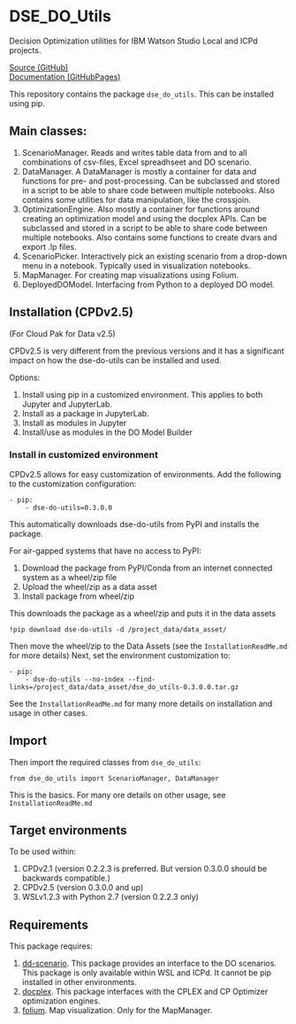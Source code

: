 # DSE_DO_Utils
Decision Optimization utilities for IBM Watson Studio Local and ICPd projects.

[Source (GitHub)](https://github.com/IBM/dse-decision-optimization-utilities)<br>
[Documentation (GitHubPages)](https://ibm.github.io/dse-decision-optimization-utilities/)

This repository contains the package `dse_do_utils`. This can be installed using pip.

## Main classes:
1. ScenarioManager. Reads and writes table data from and to all combinations of csv-files, Excel spreadhseet and DO scenario.
2. DataManager. A DataManager is mostly a container for data and functions for pre- and post-processing. 
Can be subclassed and stored in a script to be able to share code between multiple notebooks. 
Also contains some utilities for data manipulation, like the crossjoin.
3. OptimizationEngine. Also mostly a container for functions around creating an optimization model and using the docplex APIs. 
Can be subclassed and stored in a script to be able to share code between multiple notebooks.
Also contains some functions to create dvars and export .lp files.
4. ScenarioPicker. Interactively pick an existing scenario from a drop-down menu in a notebook. Typically used in visualization notebooks. 
5. MapManager. For creating map visualizations using Folium.
6. DeployedDOModel. Interfacing from Python to a deployed DO model.

## Installation (CPDv2.5)
(For Cloud Pak for Data v2.5)

CPDv2.5 is very different from the previous versions and it has a significant impact on how the dse-do-utils can be installed and used.

Options:
1. Install using pip in a customized environment. This applies to both Jupyter and JupyterLab.
2. Install as a package in JupyterLab.
3. Install as modules in Jupyter
4. Install/use as modules in the DO Model Builder

### Install in customized environment
CPDv2.5 allows for easy customization of environments.
Add the following to the customization configuration:
```
- pip:
    - dse-do-utils=0.3.0.0
```
This automatically downloads dse-do-utils from PyPI and installs the package.

For air-gapped systems that have no access to PyPI:
1. Download the package from PyPI/Conda from an internet connected system as a wheel/zip file
2. Upload the wheel/zip as a data asset
3. Install package from wheel/zip

This downloads the package as a wheel/zip and puts it in the data assets
```
!pip download dse-do-utils -d /project_data/data_asset/
```
Then move the wheel/zip to the Data Assets (see the `InstallationReadMe.md` for more details) 
Next, set the environment customization to:
```
- pip:
    - dse-do-utils --no-index --find-links=/project_data/data_asset/dse_do_utils-0.3.0.0.tar.gz
```

See the `InstallationReadMe.md` for many more details on installation and usage in other cases.

## Import
Then import the required classes from  `dse_do_utils`:
```
from dse_do_utils import ScenarioManager, DataManager
```
This is the basics. For many ore details on other usage, see `InstallationReadMe.md` 

## Target environments
To be used within:
1. CPDv2.1 (version 0.2.2.3 is preferred. But version 0.3.0.0 should be backwards compatible.)
2. CPDv2.5 (version 0.3.0.0 and up)
3. WSLv1.2.3 with Python 2.7 (version 0.2.2.3 only)

## Requirements
This package requires:
1. [dd-scenario](https://pages.github.ibm.com/IBMDecisionOptimization/dd-scenario-api/dd-scenario-client-python/doc/build/html/). This package provides an interface to the DO scenarios. 
This package is only available within WSL and ICPd. It cannot be pip installed in other environments.
2. [docplex](http://ibmdecisionoptimization.github.io/docplex-doc/mp/index.html). This package interfaces with the CPLEX and CP Optimizer optimization engines.
3. [folium](https://github.com/python-visualization/folium). Map visualization. Only for the MapManager.